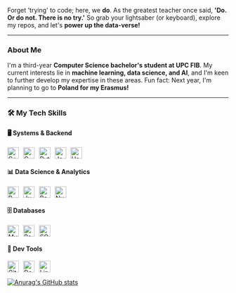 Forget 'trying' to code; here, we **do**. As the greatest teacher once said, **'Do. Or do not. There is no try.'** So grab your lightsaber (or keyboard), explore my repos, and let's **power up the data-verse\!**

-----

### About Me

I'm a third-year **Computer Science bachelor's student at UPC FIB**. My current interests lie in **machine learning, data science, and AI**, and I'm keen to further develop my expertise in these areas. Fun fact: Next year, I'm planning to go to **Poland for my Erasmus\!**

-----

### 🛠️ My Tech Skills

#### 🖥️ **Systems & Backend**
  <div style="display: flex; flex-wrap: wrap; gap: 10px; align-items: center;">
    <img src="https://cdn.jsdelivr.net/gh/devicons/devicon/icons/cplusplus/cplusplus-original.svg" alt="C++" width="26" title="C++"/>
    <img src="https://cdn.jsdelivr.net/gh/devicons/devicon/icons/c/c-original.svg" alt="C" width="26" title="C"/>
    <img src="https://cdn.jsdelivr.net/gh/devicons/devicon/icons/python/python-original.svg" alt="Python" width="26" title="Python"/>
    <img src="https://cdn.jsdelivr.net/gh/devicons/devicon/icons/java/java-original.svg" alt="Java" width="26" title="Java"/>
    <img src="https://cdn.jsdelivr.net/gh/devicons/devicon/icons/haskell/haskell-original.svg" alt="Haskell" width="26" title="Haskell"/>
  </div>

#### 📊 **Data Science & Analytics**
  <div style="display: flex; flex-wrap: wrap; gap: 10px; align-items: center;">
    <img src="https://cdn.jsdelivr.net/gh/devicons/devicon/icons/r/r-original.svg" alt="R" width="26" title="R"/>
    <img src="https://cdn.jsdelivr.net/gh/devicons/devicon/icons/jupyter/jupyter-original.svg" alt="Jupyter" width="26" title="Jupyter"/>
    <img src="https://cdn.jsdelivr.net/gh/devicons/devicon/icons/pandas/pandas-original.svg" alt="Pandas" width="26" title="Pandas"/>
    <img src="https://cdn.jsdelivr.net/gh/devicons/devicon/icons/numpy/numpy-original.svg" alt="NumPy" width="26" title="NumPy"/>
  </div>

#### 🗄️ **Databases**
  <div style="display: flex; flex-wrap: wrap; gap: 10px; align-items: center;">
    <img src="https://cdn.jsdelivr.net/gh/devicons/devicon/icons/mysql/mysql-original.svg" alt="MySQL" width="26" title="MySQL"/>
    <img src="https://cdn.jsdelivr.net/gh/devicons/devicon/icons/postgresql/postgresql-original.svg" alt="PostgreSQL" width="26" title="PostgreSQL"/>
    <img src="https://cdn.jsdelivr.net/gh/devicons/devicon/icons/sqlite/sqlite-original.svg" alt="SQLite" width="26" title="SQLite"/>
  </div>

#### 🔧 **Dev Tools**
  <div style="display: flex; flex-wrap: wrap; gap: 10px; align-items: center;">
    <img src="https://cdn.jsdelivr.net/gh/devicons/devicon/icons/git/git-original.svg" alt="Git" width="26" title="Git"/>
    <img src="https://cdn.jsdelivr.net/gh/devicons/devicon/icons/docker/docker-original.svg" alt="Docker" width="26" title="Docker"/>
    <img src="https://cdn.jsdelivr.net/gh/devicons/devicon/icons/linux/linux-original.svg" alt="Linux" width="26" title="Linux"/>
  </div>

[![Anurag's GitHub stats](https://github-readme-stats.vercel.app/api?username=ginabolita&show_icons=true&theme=material-palenight)](https://github.com/anuraghazra/github-readme-stats)
